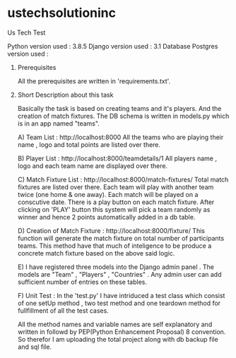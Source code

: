 # ustechsolutioninc
Us Tech Test

Python version used : 3.8.5
Django version used : 3.1
Database Postgres version used : 

1. Prerequisites

   All the prerequisites are written in 'requirements.txt'.
   
2. Short Description about this task

   Basically the task is based on creating teams and it's players. And the creation of match fixtures.
   The DB schema is written in models.py which is in an app named "teams".
   
   A) Team List : http://localhost:8000
       All the teams who are playing their name , logo and total points are listed over there. 
       
   B) Player List : http://localhost:8000/teamdetails/1
       All players name , logo and each team name are displayed over there.
       
   C) Match Fixture List : http://localhost:8000/match-fixtures/
      Total match fixtures are listed over there. Each team will play with another team twice (one home & one away). Each match will be 
      played on a conscutive date. There is a play button on each match fixture. After clicking on 'PLAY' button this system will pick
      a team randomly as winner and hence 2 points automatically added in a db table. 
      
   D) Creation of Match Fixture : http://localhost:8000/fixture/
      This function will generate the match fixture on total number of participants teams. This method have that much of inteligence to be
      produce a concrete match fixture based on the above said logic.
      
   E) I have registered three models into the Django admin panel . The models are "Team" , "Players" , "Countries" . Any admin user can add 
      sufficient number of entries on these tables.
      
      
   F) Unit Test :  In the 'test.py' I have intriduced a test class which consist of one setUp method , two test method and one teardown method
      for fullfillment of all the test cases.
      
      All the method names and variable names are self explanatory and written in followd by PEP(Python Enhancement Proposal) 8 convention. So therefor I am uploading the total project
      along with db backup file and sql file.
